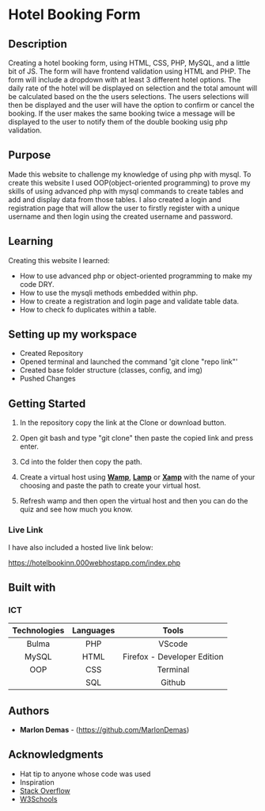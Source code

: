# Hotel Booking Form

## Description

Creating a hotel booking form, using HTML, CSS, PHP, MySQL, and a little bit of JS. The form will have frontend validation using HTML and PHP. The form will include a dropdown with at least 3 different hotel options. The daily rate of the hotel will be displayed on selection and the total amount will be calculated based on the the users selections. The users selections will then be displayed and the user will have the option to confirm or cancel the booking. If the user makes the same booking twice a message will be displayed to the user to notify them of the double booking usig php validation.

## Purpose

Made this website to challenge my knowledge of using php with mysql. To create this website I used OOP(object-oriented programming) to prove my skills of using advanced php with mysql commands to create tables and add and display data from those tables. I also created a login and registration page that will allow the user to firstly register with a unique username and then login using the created username and password.

## Learning
Creating this website I learned:

- How to use advanced php or object-oriented programming to make my code DRY.
- How to use the mysqli methods embedded within php.
- How to create a registration and login page and validate table data.
- How to check fo duplicates within a table.


## Setting up my workspace

- Created Repository
- Opened terminal and launched the command 'git clone "repo link"'
- Created base folder structure (classes, config, and img)
- Pushed Changes

## Getting Started

1. In the repository copy the link at the Clone or download button.

2. Open git bash and type "git clone" then paste the copied link and press enter.

3. Cd into the folder then copy the path.

4. Create a virtual host using **<a href="https://sourceforge.net/projects/wampserver/">Wamp</a>**, **<a href="https://bitnami.com/stack/lamp/installer">Lamp</a>** or **<a href="https://www.apachefriends.org/download.html">Xamp</a>** with the name of your choosing and paste the path to create your virtual host.

5. Refresh wamp and then open the virtual host and then you can do the quiz and see how much you know.

### Live Link
I have also included a hosted live link below:

https://hotelbookinn.000webhostapp.com/index.php

## Built with

### ICT

|**Technologies**|**Languages**|**Tools**|
|:-----------:|:------------:|:------------:|
| Bulma | PHP | VScode
| MySQL | HTML | Firefox - Developer Edition
| OOP | CSS | Terminal
| | SQL | Github


## Authors

* **Marlon Demas** - (https://github.com/MarlonDemas)

## Acknowledgments

* Hat tip to anyone whose code was used
* Inspiration
* <a href="https://stackoverflow.com/" target="_blank">Stack Overflow</a>
* <a href="https://www.w3schools.com/" target="_blank">W3Schools</a>
